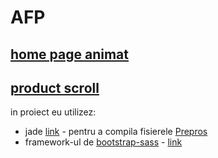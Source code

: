 # AFP

## [home page animat](https://rawgit.com/cromozooom/afp/master/dev%20afp/v02/index.html)
## [product scroll](https://rawgit.com/cromozooom/afp/master/dev%20afp/v01/prod.html)

in proiect eu utilizez:
- jade [link](http://jade-lang.com/) - pentru a compila fisierele [Prepros](https://prepros.io/)
- framework-ul de [bootstrap-sass]() - [link](https://github.com/twbs/bootstrap-sass)
